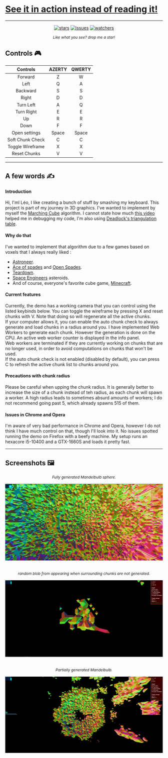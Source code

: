 # [See it in action instead of reading it!](https://lele394.github.io/threejs_shenannigans/)
---
<div align="center" >

[![stars]][#]
[![issues]][#]
[![watchers]][#]
</div>

*<p align="center" style="font-style: italic; font-size: .75rem; margin: 0;"> Like what you see? drop me a star!</p>*


## Controls 🎮

| Controls         	| AZERTY 	| QWERTY 	|
|:----------------:	|:--------:	|:--------:	|
| Forward          	| Z      	| W      	|
| Left             	| Q      	| A      	|
| Backward         	| S      	| S      	|
| Right            	| D      	| D      	|
| Turn Left        	| A      	| Q      	|
| Turn Right       	| E      	| E      	|
| Up               	| R      	| R      	|
| Down             	| F      	| F      	|
| Open settings    	| Space  	| Space  	|
| Soft Chunk Check 	| C      	| C      	|
| Toggle Wireframe 	| X      	| X      	|
| Reset Chunks     	| V      	| V      	|

---

## A few words ✍️

#### Introduction
Hi, I'ml Léo, I like creating a bunch of stuff by smashing my keyboard. This project is part of my journey in 3D graphics. I've wanted to implement by myself the [Marching Cube](https://en.wikipedia.org/wiki/Marching_cubes) algorithm. I cannot state how much [this video](https://www.youtube.com/watch?v=KvwVYJY_IZ4)  helped me in debugging my code, I'm also using [Deadlock's triangulation table](https://pastebin.com/6TN46s9p).

#### Why do that

I've wanted to implement that algorithm due to a few games based on voxels that I always really liked :
 - [Astroneer](https://store.steampowered.com/app/361420/ASTRONEER/).
 - [Ace of spades](https://store.steampowered.com/app/224540/Ace_of_Spades_Battle_Builder/) and [Open Spades](https://openspades.yvt.jp/).
 - [Teardown](https://store.steampowered.com/app/1167630/Teardown/).
 - [Space Engineers](https://store.steampowered.com/app/244850/Space_Engineers/) asteroids.
 - And of course, everyone's favorite cube game, [Minecraft](https://en.wikipedia.org/wiki/Minecraft).

#### Current features

Currently, the demo has a working camera that you can control using the listed keybinds below.
You can toggle the wireframe by pressing X and reset chunks with V. Note that doing so will regenerate all the active chunks. <br>
If your computer allows it, you can enable the auto chunk check to always generate and load chunks in a radius around you. I have implemented Web Workers to generate each chunk. However the generation is done on the CPU. An active web worker counter is displayed in the info panel. <br>
Web workers are terminated if they are currently working on chunks that are no longer used, in order to avoid computations on chunks that won't be used. <br>
If the auto chunk check is not enabled (disabled by default), you can press C to refresh the active chunk list to chunks around you. <br>

#### Precautions with chunk radius
Please be careful when upping the chunk radius. It is generally better to increase the size of a chunk instead of teh radius, as each chunk will spawn a worker. A high radius leads to sometimes absurd amounts of workers; I do not recommend going past 5, which already spawns 515 of them.

#### Issues in Chrome and Opera
I'm aware of very bad performance in Chrome and Opera, however I do not think I have much control on that, though I'll look into it. No issues spotted running the demo on Firefox with a beefy machine. My setup runs an hexacore i5-10400 and a GTX-1660S and loads it pretty fast.


---
## Screenshots 🖼️


<p align="center" style="font-style: italic; font-size: .75rem; margin: 0;">  
Fully generated Mandelbulb sphere.
</p>

![1](./res/screenshots/1.png)


<br>
<p align="center" style="font-style: italic; font-size: .75rem; margin: 0;">  
random blob from appearing when surrounding chunks are not generated.
</p>

![2](./res/screenshots/2.png)


<br>
<p align="center" style="font-style: italic; font-size: .75rem; margin: 0;">  
Partially generated Mandelbulb.
</p>

![3](./res/screenshots/3.png)

[#]: #
[stars]: https://img.shields.io/github/stars/lele394/threejs_shenannigans?style=for-the-badge&labelColor=333A73&color=333A73
[issues]: https://img.shields.io/github/issues/lele394/threejs_shenannigans?style=for-the-badge&labelColor=387ADF&color=387ADF
[watchers]: https://img.shields.io/github/watchers/lele394/threejs_shenannigans?style=for-the-badge&labelColor=50C4ED&color=50C4ED